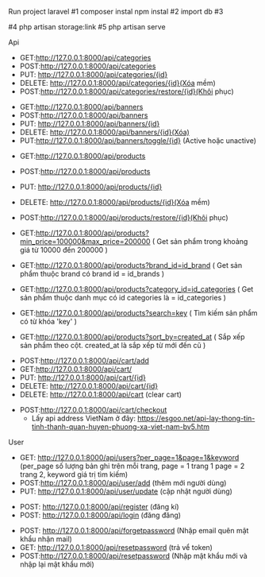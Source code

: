 Run project laravel
#1
composer instal
npm instal
#2
import db
#3

 <!--  -->

#4
php artisan storage:link
#5
php artisan serve

Api
<!-- Categories -->
- GET:http://127.0.0.1:8000/api/categories
- POST:http://127.0.0.1:8000/api/categories
- PUT: http://127.0.0.1:8000/api/categories/{id}
- DELETE: http://127.0.0.1:8000/api/categories/{id}(Xóa mềm)
- POST:http://127.0.0.1:8000/api/categories/restore/{id}(Khôi phục)

<!-- Banners -->
- GET:http://127.0.0.1:8000/api/banners
- POST:http://127.0.0.1:8000/api/banners
- PUT: http://127.0.0.1:8000/api/banners/{id}
- DELETE: http://127.0.0.1:8000/api/banners/{id}(Xóa)
- PUT:http://127.0.0.1:8000/api/banners/toggle/{id} (Active hoặc unactive)

<!-- Products -->
- GET:http://127.0.0.1:8000/api/products
- POST:http://127.0.0.1:8000/api/products
- PUT: http://127.0.0.1:8000/api/products/{id}
- DELETE: http://127.0.0.1:8000/api/products/{id}(Xóa mềm)
- POST:http://127.0.0.1:8000/api/products/restore/{id}(Khôi phục)

- GET:http://127.0.0.1:8000/api/products?min_price=100000&max_price=200000 ( Get sản phẩm trong khoảng giá từ 10000 đến 200000 )
- GET:http://127.0.0.1:8000/api/products?brand_id=id_brand ( Get sản phẩm thuộc brand có brand id = id_brands )
- GET:http://127.0.0.1:8000/api/products?category_id=id_categories ( Get sản phẩm thuộc danh mục có id categories là = id_categories )
- GET:http://127.0.0.1:8000/api/products?search=key ( Tìm kiếm sản phẩm có từ khóa 'key' )
- GET:http://127.0.0.1:8000/api/products?sort_by=created_at ( Sắp xếp sản phẩm theo cột. created_at là sắp xếp từ mới đến cũ )

<!-- Cart -->
- POST:http://127.0.0.1:8000/api/cart/add
- GET:http://127.0.0.1:8000/api/cart/
- PUT: http://127.0.0.1:8000/api/cart/{id}
- DELETE: http://127.0.0.1:8000/api/cart/{id}
- DELETE: http://127.0.0.1:8000/api/cart (clear cart)

<!-- Checkout -->
- POST:http://127.0.0.1:8000/api/cart/checkout
    + Lấy api address VietNam ở đây: https://esgoo.net/api-lay-thong-tin-tinh-thanh-quan-huyen-phuong-xa-viet-nam-bv5.htm

User
- GET: http://127.0.0.1:8000/api/users?per_page=1&page=1&keyword (per_page số lượng bản ghi trên mỗi trang, page = 1 trang 1 page = 2 trang 2, keyword giá trị tìm kiếm)
- POST:http://127.0.0.1:8000/api/user/add (thêm mới người dùng)
- PUT: http://127.0.0.1:8000/api/user/update (cập nhật người dùng)


<!-- Auth -->
- POST: http://127.0.0.1:8000/api/register (đăng kí)
- POST: http://127.0.0.1:8000/api/login (đăng đăng)

<!-- Resetpassword -->
- POST: http://127.0.0.1:8000/api/forgetpassword (Nhập email quên mật khẩu nhận mail)
- GET: http://127.0.0.1:8000/api/resetpassword (trả vể token)
- POST:http://127.0.0.1:8000/api/resetpassword (Nhập mật khẩu mới và nhập lại mật khẩu mới)


